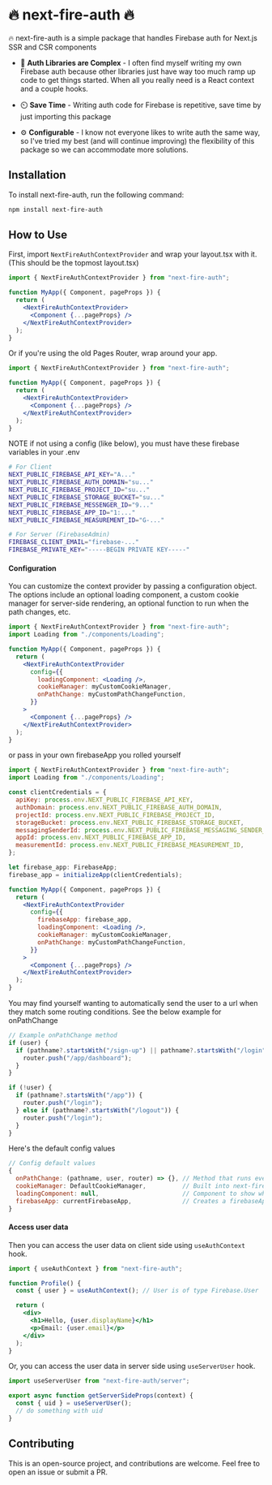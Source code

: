 # 🔥 next-fire-auth 🔥

🔥 next-fire-auth is a simple package that handles Firebase auth for Next.js SSR and CSR components

- 🧩 **Auth Libraries are Complex** - I often find myself writing my own Firebase auth because other libraries just have way too much ramp up code to get things started. When all you really need is a React context and a couple hooks.
- ⏲️ **Save Time** - Writing auth code for Firebase is repetitive, save time by just importing this package

- ⚙️ **Configurable** - I know not everyone likes to write auth the same way, so I've tried my best (and will continue improving) the flexibility of this package so we can accommodate more solutions.

## Installation

To install next-fire-auth, run the following command:

```sh
npm install next-fire-auth
```

## How to Use

First, import `NextFireAuthContextProvider` and wrap your layout.tsx with it. (This should be the topmost layout.tsx)

```jsx
import { NextFireAuthContextProvider } from "next-fire-auth";

function MyApp({ Component, pageProps }) {
  return (
    <NextFireAuthContextProvider>
      <Component {...pageProps} />
    </NextFireAuthContextProvider>
  );
}
```

Or if you're using the old Pages Router, wrap around your app.

```jsx
import { NextFireAuthContextProvider } from "next-fire-auth";

function MyApp({ Component, pageProps }) {
  return (
    <NextFireAuthContextProvider>
      <Component {...pageProps} />
    </NextFireAuthContextProvider>
  );
}
```

NOTE if not using a config (like below), you must have these firebase variables in your .env

```sh
# For Client
NEXT_PUBLIC_FIREBASE_API_KEY="A..."
NEXT_PUBLIC_FIREBASE_AUTH_DOMAIN="su..."
NEXT_PUBLIC_FIREBASE_PROJECT_ID="su..."
NEXT_PUBLIC_FIREBASE_STORAGE_BUCKET="su..."
NEXT_PUBLIC_FIREBASE_MESSENGER_ID="9..."
NEXT_PUBLIC_FIREBASE_APP_ID="1:..."
NEXT_PUBLIC_FIREBASE_MEASUREMENT_ID="G-..."

# For Server (FirebaseAdmin)
FIREBASE_CLIENT_EMAIL="firebase-..."
FIREBASE_PRIVATE_KEY="-----BEGIN PRIVATE KEY-----"
```

#### Configuration

You can customize the context provider by passing a configuration object. The options include an optional loading component, a custom cookie manager for server-side rendering, an optional function to run when the path changes, etc.

```jsx
import { NextFireAuthContextProvider } from "next-fire-auth";
import Loading from "./components/Loading";

function MyApp({ Component, pageProps }) {
  return (
    <NextFireAuthContextProvider
      config={{
        loadingComponent: <Loading />,
        cookieManager: myCustomCookieManager,
        onPathChange: myCustomPathChangeFunction,
      }}
    >
      <Component {...pageProps} />
    </NextFireAuthContextProvider>
  );
}
```

or pass in your own firebaseApp you rolled yourself

```jsx
import { NextFireAuthContextProvider } from "next-fire-auth";
import Loading from "./components/Loading";

const clientCredentials = {
  apiKey: process.env.NEXT_PUBLIC_FIREBASE_API_KEY,
  authDomain: process.env.NEXT_PUBLIC_FIREBASE_AUTH_DOMAIN,
  projectId: process.env.NEXT_PUBLIC_FIREBASE_PROJECT_ID,
  storageBucket: process.env.NEXT_PUBLIC_FIREBASE_STORAGE_BUCKET,
  messagingSenderId: process.env.NEXT_PUBLIC_FIREBASE_MESSAGING_SENDER_ID,
  appId: process.env.NEXT_PUBLIC_FIREBASE_APP_ID,
  measurementId: process.env.NEXT_PUBLIC_FIREBASE_MEASUREMENT_ID,
};

let firebase_app: FirebaseApp;
firebase_app = initializeApp(clientCredentials);

function MyApp({ Component, pageProps }) {
  return (
    <NextFireAuthContextProvider
      config={{
        firebaseApp: firebase_app,
        loadingComponent: <Loading />,
        cookieManager: myCustomCookieManager,
        onPathChange: myCustomPathChangeFunction,
      }}
    >
      <Component {...pageProps} />
    </NextFireAuthContextProvider>
  );
}
```

You may find yourself wanting to automatically send the user to a url when they match some routing conditions. See the below example for onPathChange

```js
// Example onPathChange method
if (user) {
  if (pathname?.startsWith("/sign-up") || pathname?.startsWith("/login")) {
    router.push("/app/dashboard");
  }
}

if (!user) {
  if (pathname?.startsWith("/app")) {
    router.push("/login");
  } else if (pathname?.startsWith("/logout")) {
    router.push("/login");
  }
}
```

Here's the default config values

```js
// Config default values
{
  onPathChange: (pathname, user, router) => {}, // Method that runs everytime the pathname changes
  cookieManager: DefaultCookieManager,          // Built into next-fire-auth, uses js-cookie
  loadingComponent: null,                       // Component to show when loading user info
  firebaseApp: currentFirebaseApp,              // Creates a firebaseApp instance from env vars
}
```

#### Access user data

Then you can access the user data on client side using `useAuthContext` hook.

```jsx
import { useAuthContext } from "next-fire-auth";

function Profile() {
  const { user } = useAuthContext(); // User is of type Firebase.User

  return (
    <div>
      <h1>Hello, {user.displayName}</h1>
      <p>Email: {user.email}</p>
    </div>
  );
}
```

Or, you can access the user data in server side using `useServerUser` hook.

```jsx
import useServerUser from "next-fire-auth/server";

export async function getServerSideProps(context) {
  const { uid } = useServerUser();
  // do something with uid
}
```

## Contributing

This is an open-source project, and contributions are welcome. Feel free to open an issue or submit a PR.
